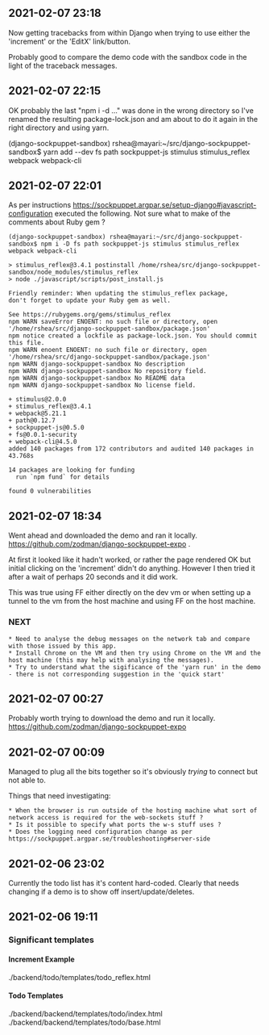 ## 2021-02-07 23:18
Now getting tracebacks from within Django when trying to use either the 'increment' or the 'EditX' link/button.

Probably good to compare the demo code with the sandbox code in the light of the traceback messages.

## 2021-02-07 22:15
OK probably the last "npm i -d ..." was done in the wrong directory so I've renamed the resulting package-lock.json and am about to do it again in the right directory and using yarn.

(django-sockpuppet-sandbox) rshea@mayari:~/src/django-sockpuppet-sandbox$ yarn add --dev fs path sockpuppet-js stimulus stimulus_reflex webpack webpack-cli

## 2021-02-07 22:01

As per instructions https://sockpuppet.argpar.se/setup-django#javascript-configuration executed the following. Not sure what to make of the comments about Ruby gem ?

```
(django-sockpuppet-sandbox) rshea@mayari:~/src/django-sockpuppet-sandbox$ npm i -D fs path sockpuppet-js stimulus stimulus_reflex webpack webpack-cli

> stimulus_reflex@3.4.1 postinstall /home/rshea/src/django-sockpuppet-sandbox/node_modules/stimulus_reflex
> node ./javascript/scripts/post_install.js

Friendly reminder: When updating the stimulus_reflex package,
don't forget to update your Ruby gem as well.

See https://rubygems.org/gems/stimulus_reflex
npm WARN saveError ENOENT: no such file or directory, open '/home/rshea/src/django-sockpuppet-sandbox/package.json'
npm notice created a lockfile as package-lock.json. You should commit this file.
npm WARN enoent ENOENT: no such file or directory, open '/home/rshea/src/django-sockpuppet-sandbox/package.json'
npm WARN django-sockpuppet-sandbox No description
npm WARN django-sockpuppet-sandbox No repository field.
npm WARN django-sockpuppet-sandbox No README data
npm WARN django-sockpuppet-sandbox No license field.

+ stimulus@2.0.0
+ stimulus_reflex@3.4.1
+ webpack@5.21.1
+ path@0.12.7
+ sockpuppet-js@0.5.0
+ fs@0.0.1-security
+ webpack-cli@4.5.0
added 140 packages from 172 contributors and audited 140 packages in 43.768s

14 packages are looking for funding
  run `npm fund` for details

found 0 vulnerabilities
```

## 2021-02-07 18:34
Went ahead and downloaded the demo and ran it locally. https://github.com/zodman/django-sockpuppet-expo .

At first it looked like it hadn't worked, or rather the page rendered OK but initial clicking on the 'increment' didn't do anything. However I then tried it after a wait of perhaps 20 seconds and it did work.

This was true using FF either directly on the dev vm or when setting up a tunnel to the vm from the host machine and using FF on the host machine.

### NEXT
    * Need to analyse the debug messages on the network tab and compare with those issued by this app.
    * Install Chrome on the VM and then try using Chrome on the VM and the host machine (this may help with analysing the messages).
    * Try to understand what the sigificance of the 'yarn run' in the demo - there is not corresponding suggestion in the 'quick start'


## 2021-02-07 00:27
Probably worth trying to download the demo and run it locally. https://github.com/zodman/django-sockpuppet-expo

## 2021-02-07 00:09
Managed to plug all the bits together so it's obviously *trying* to connect but not able to.

Things that need investigating:

    * When the browser is run outside of the hosting machine what sort of network access is required for the web-sockets stuff ?
    * Is it possible to specify what ports the w-s stuff uses ?
    * Does the logging need configuration change as per https://sockpuppet.argpar.se/troubleshooting#server-side

## 2021-02-06 23:02
Currently the todo list has it's content hard-coded. Clearly that needs changing if a demo is to show off insert/update/deletes.

## 2021-02-06 19:11
### Significant templates
#### Increment Example
./backend/todo/templates/todo_reflex.html
#### Todo Templates
./backend/backend/templates/todo/index.html
./backend/backend/templates/todo/base.html
